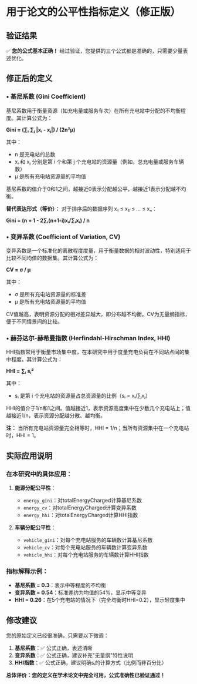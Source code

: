 # 用于论文的公平性指标定义（修正版）

## 验证结果
✅ **您的公式基本正确！** 经过验证，您提供的三个公式都是准确的，只需要少量表述优化。

## 修正后的定义

### • 基尼系数 (Gini Coefficient)
基尼系数用于衡量资源（如充电量或服务车次）在所有充电站中分配的不均衡程度。其计算公式为：

**Gini = (∑ᵢ ∑ⱼ |xᵢ - xⱼ|) / (2n²μ)**

其中：
- n 是充电站的总数
- xᵢ 和 xⱼ 分别是第 i 个和第 j 个充电站的资源量（例如，总充电量或服务车辆数）
- μ 是所有充电站资源量的平均值

基尼系数的值介于0和1之间，越接近0表示分配越公平，越接近1表示分配越不均衡。

**替代表达形式（等价）：**
对于排序后的数据序列 x₁ ≤ x₂ ≤ ... ≤ xₙ：

**Gini = (n + 1 - 2∑ᵢ(n+1-i)xᵢ/∑ᵢxᵢ) / n**

### • 变异系数 (Coefficient of Variation, CV)
变异系数是一个标准化的离散程度度量，用于衡量数据的相对波动性，特别适用于比较不同均值的数据集。其计算公式为：

**CV = σ / μ**

其中：
- σ 是所有充电站资源量的标准差
- μ 是所有充电站资源量的平均值

CV值越高，表明资源分配的相对差异越大，即分布越不均衡。CV为无量纲指标，便于不同情景间的比较。

### • 赫芬达尔-赫希曼指数 (Herfindahl-Hirschman Index, HHI)
HHI指数常用于衡量市场集中度，在本研究中用于度量充电负荷在不同站点间的集中程度。其计算公式为：

**HHI = ∑ᵢ sᵢ²**

其中：
- sᵢ 是第 i 个充电站的资源量占总资源量的比例（sᵢ = xᵢ/∑ⱼxⱼ）

HHI的值介于1/n和1之间。值越接近1，表示资源高度集中在少数几个充电站上；值越接近1/n，表示资源分配越分散、越均衡。

**注：** 当所有充电站资源量完全相等时，HHI = 1/n；当所有资源集中在一个充电站时，HHI = 1。

## 实际应用说明

### 在本研究中的具体应用：

1. **能源分配公平性**：
   - `energy_gini`：对totalEnergyCharged计算基尼系数
   - `energy_cv`：对totalEnergyCharged计算变异系数
   - `energy_hhi`：对totalEnergyCharged计算HHI指数

2. **车辆分配公平性**：
   - `vehicle_gini`：对每个充电站服务的车辆数计算基尼系数
   - `vehicle_cv`：对每个充电站服务的车辆数计算变异系数
   - `vehicle_hhi`：对每个充电站服务的车辆数计算HHI指数

### 指标解释示例：

- **基尼系数 = 0.3**：表示中等程度的不均衡
- **变异系数 = 0.54**：标准差约为均值的54%，显示中等变异
- **HHI = 0.26**：在5个充电站的情况下（完全均衡时HHI=0.2），显示轻度集中

## 修改建议

您的原始定义已经很准确，只需要以下微调：

1. **基尼系数**：✅ 公式正确，表述清晰
2. **变异系数**：✅ 公式正确，建议补充"无量纲"特性说明
3. **HHI指数**：✅ 公式正确，建议明确sᵢ的计算方式（比例而非百分比）

**总体评价：您的定义在学术论文中完全可用，公式准确性已验证通过！**

